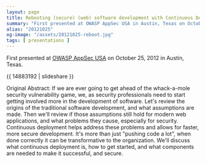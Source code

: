 ```yaml
---
layout: page
title: Rebooting (secure) (web) software development with Continuous Deployment
summary: "First presented at OWASP AppSec USA in Austin, Texas on October 25, 2012"
alias: "20121025"
og-image: "/assets/20121025-reboot.jpg"
tags: [ presentations ]
---
```


First presented at [OWASP AppSec USA](http://www.appsecusa.org/) on October 25, 2012 in Austin, Texas.

{{ 14883192 | slideshare }}


Original Abstract: If we are ever going to get ahead of the
whack-a-mole security vulnerability game, we, as security
professionals need to start getting involved more in the development
of software. Let's review the origins of the traditional software
development, and what assumptions are made. Then we'll review if those
assumptions still hold for modern web applications, and what problems
they cause, especially for security. Continuous deployment helps
address these problems and allows for faster, more secure
development. It's more than just "pushing code a lot", when done
correctly it can be transformative to the organization. We'll discuss
what continuous deployment is, how to get started, and what components
are needed to make it successful, and secure.
